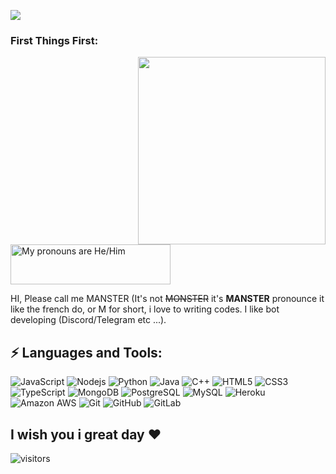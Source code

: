 ![](https://cdn.discordapp.com/attachments/737634728621899837/777571173646204948/header_.png)




### First Things First:
<img align='right' src='https://media.giphy.com/media/bcKmIWkUMCjVm/giphy.gif' width='300"'>
<a href="https://pronouns.vercel.app" title="Add pronouns to your own profile">
  <img src="https://pronouns.vercel.app/He/Him?gradient=stellar" width="256" height="64" alt="My pronouns are He/Him">
</a>

HI, Please call me MANSTER (It's not ~~MONSTER~~ it's __MANSTER__ pronounce it like the french do, or M for short, i love to writing codes. I like bot developing (Discord/Telegram etc ...).

## ⚡ Languages and Tools:
![JavaScript](https://img.shields.io/badge/-JavaScript-black?style=flat-square&logo=javascript)
![Nodejs](https://img.shields.io/badge/-Nodejs-black?style=flat-square&logo=Node.js)
![Python](https://img.shields.io/badge/-Python-black?style=flat-square&logo=Python)
![Java](https://img.shields.io/badge/-java-E34A86?style=flat-square&logo=java)
![C++](https://img.shields.io/badge/-C++-00599C?style=flat-square&logo=c)
![HTML5](https://img.shields.io/badge/-HTML5-E34F26?style=flat-square&logo=html5&logoColor=white)
![CSS3](https://img.shields.io/badge/-CSS3-1572B6?style=flat-square&logo=css3)
![TypeScript](https://img.shields.io/badge/-TypeScript-007ACC?style=flat-square&logo=typescript)
![MongoDB](https://img.shields.io/badge/-MongoDB-black?style=flat-square&logo=mongodb)
![PostgreSQL](https://img.shields.io/badge/-PostgreSQL-336791?style=flat-square&logo=postgresql)
![MySQL](https://img.shields.io/badge/-MySQL-black?style=flat-square&logo=mysql)
![Heroku](https://img.shields.io/badge/-Heroku-430098?style=flat-square&logo=heroku)
![Amazon AWS](https://img.shields.io/badge/Amazon%20AWS-232F3E?style=flat-square&logo=amazon-aws)
![Git](https://img.shields.io/badge/-Git-black?style=flat-square&logo=git)
![GitHub](https://img.shields.io/badge/-GitHub-181717?style=flat-square&logo=github)
![GitLab](https://img.shields.io/badge/-GitLab-FCA121?style=flat-square&logo=gitlab)

## I wish you i great day ❤️
![visitors](https://visitor-badge.glitch.me/badge?page_id=MANSTER.MANSTER)
